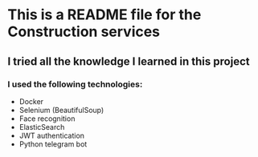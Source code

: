 # This is a README file for the Construction services

## I tried all the knowledge I learned in this project

### I used the following technologies:
- Docker
- Selenium (BeautifulSoup)
- Face recognition 
- ElasticSearch
- JWT authentication
- Python telegram bot

